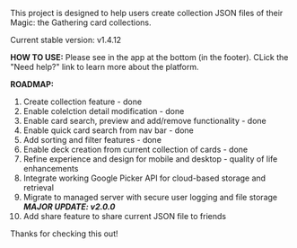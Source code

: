 This project is designed to help users create collection JSON files of their Magic: the Gathering card collections.

Current stable version: v1.4.12

**HOW TO USE:**
Please see in the app at the bottom (in the footer). CLick the "Need help?" link to learn more about the platform.

**ROADMAP:**
1. Create collection feature - done
2. Enable colelction detail modification - done
3. Enable card search, preview and add/remove functionality - done
4. Enable quick card search from nav bar - done
5. Add sorting and filter features - done
6. Enable deck creation from current collection of cards - done
7. Refine experience and design for mobile and desktop - quality of life enhancements
8. Integrate working Google Picker API for cloud-based storage and retrieval
9. Migrate to managed server with secure user logging and file storage ***MAJOR UPDATE: v2.0.0***
10. Add share feature to share current JSON file to friends

Thanks for checking this out!
